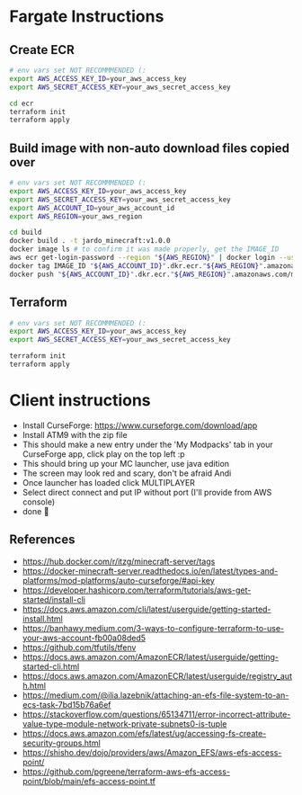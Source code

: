 # Fargate Instructions

## Create ECR
```bash
# env vars set NOT RECOMMMENDED (:
export AWS_ACCESS_KEY_ID=your_aws_access_key
export AWS_SECRET_ACCESS_KEY=your_aws_secret_access_key

cd ecr
terraform init
terraform apply
```

## Build image with non-auto download files copied over
```bash
# env vars set NOT RECOMMMENDED (:
export AWS_ACCESS_KEY_ID=your_aws_access_key
export AWS_SECRET_ACCESS_KEY=your_aws_secret_access_key
export AWS_ACCOUNT_ID=your_aws_account_id
export AWS_REGION=your_aws_region

cd build
docker build . -t jardo_minecraft:v1.0.0
docker image ls # to confirm it was made properly, get the IMAGE_ID
aws ecr get-login-password --region "${AWS_REGION}" | docker login --username AWS --password-stdin "${AWS_ACCOUNT_ID}".dkr.ecr."${AWS_REGION}".amazonaws.com
docker tag IMAGE_ID "${AWS_ACCOUNT_ID}".dkr.ecr."${AWS_REGION}".amazonaws.com/minecraft:v1.0.0
docker push "${AWS_ACCOUNT_ID}".dkr.ecr."${AWS_REGION}".amazonaws.com/minecraft:v1.0.0
```

## Terraform
```bash
# env vars set NOT RECOMMMENDED (:
export AWS_ACCESS_KEY_ID=your_aws_access_key
export AWS_SECRET_ACCESS_KEY=your_aws_secret_access_key

terraform init
terraform apply
```

# Client instructions
- Install CurseForge: https://www.curseforge.com/download/app
- Install ATM9 with the zip file 
- This should make a new entry under the 'My Modpacks' tab in your CurseForge app, click play on the top left :p
- This should bring up your MC launcher, use java edition
- The screen may look red and scary, don't be afraid Andi
- Once launcher has loaded click MULTIPLAYER
- Select direct connect and put IP without port (I'll provide from AWS console)
- done :tada:

## References
- https://hub.docker.com/r/itzg/minecraft-server/tags
- https://docker-minecraft-server.readthedocs.io/en/latest/types-and-platforms/mod-platforms/auto-curseforge/#api-key
- https://developer.hashicorp.com/terraform/tutorials/aws-get-started/install-cli
- https://docs.aws.amazon.com/cli/latest/userguide/getting-started-install.html 
- https://banhawy.medium.com/3-ways-to-configure-terraform-to-use-your-aws-account-fb00a08ded5
- https://github.com/tfutils/tfenv
- https://docs.aws.amazon.com/AmazonECR/latest/userguide/getting-started-cli.html
- https://docs.aws.amazon.com/AmazonECR/latest/userguide/registry_auth.html
- https://medium.com/@ilia.lazebnik/attaching-an-efs-file-system-to-an-ecs-task-7bd15b76a6ef
- https://stackoverflow.com/questions/65134711/error-incorrect-attribute-value-type-module-network-private-subnets0-is-tuple
- https://docs.aws.amazon.com/efs/latest/ug/accessing-fs-create-security-groups.html
- https://shisho.dev/dojo/providers/aws/Amazon_EFS/aws-efs-access-point/
- https://github.com/pgreene/terraform-aws-efs-access-point/blob/main/efs-access-point.tf
